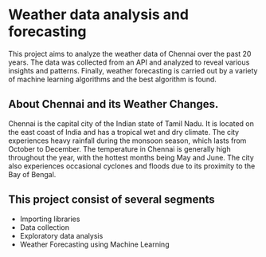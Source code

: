 # Weather data analysis and forecasting 
This project aims to analyze the weather data of Chennai over the past 20 years. The data was collected from an API and analyzed to reveal various insights and patterns. Finally, weather forecasting is carried out by a variety of machine learning algorithms and the best algorithm is found.
## About Chennai and its Weather Changes.
Chennai is the capital city of the Indian state of Tamil Nadu. It is located on the east coast of India and has a tropical wet and dry climate. The city experiences heavy rainfall during the monsoon season, which lasts from October to December. The temperature in Chennai is generally high throughout the year, with the hottest months being May and June. The city also experiences occasional cyclones and floods due to its proximity to the Bay of Bengal.

## This project consist of several segments
- Importing libraries
- Data collection
- Exploratory data analysis
- Weather Forecasting using Machine Learning
